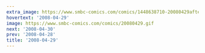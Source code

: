 ```yaml
---
extra_image: https://www.smbc-comics.com/comics/1448638710-20080429after.png
hovertext: '2008-04-29'
image: https://www.smbc-comics.com/comics/20080429.gif
next: '2008-04-30'
prev: '2008-04-28'
title: '2008-04-29'
---
```

